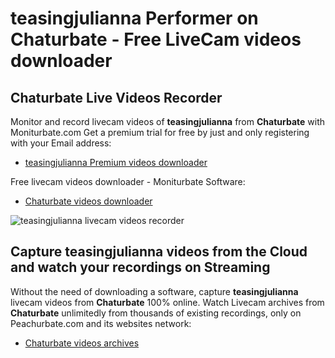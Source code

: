 # teasingjulianna Performer on Chaturbate - Free LiveCam videos downloader

## Chaturbate Live Videos Recorder

Monitor and record livecam videos of **teasingjulianna** from **Chaturbate** with Moniturbate.com
Get a premium trial for free by just and only registering with your Email address:
* [teasingjulianna Premium videos downloader](https://moniturbate.com/request-demo-licence-key.html)

Free livecam videos downloader - Moniturbate Software:
* [Chaturbate videos downloader](https://moniturbate.com/moniturbate-download-software.html)

![teasingjulianna livecam videos recorder](https://peachurnet.com/templates/moniturbate-software.png)


## Capture teasingjulianna videos from the Cloud and watch your recordings on Streaming

Without the need of downloading a software, capture **teasingjulianna** livecam videos from **Chaturbate** 100% online.
Watch Livecam archives from **Chaturbate** unlimitedly from thousands of existing recordings, only on Peachurbate.com and its websites network:
* [Chaturbate videos archives](https://peachurnet.com/)